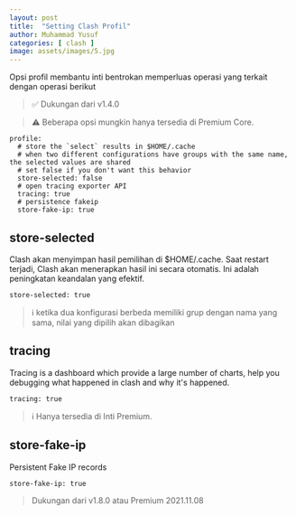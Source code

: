 ```yaml
---
layout: post
title:  "Setting Clash Profil"
author: Muhammad Yusuf
categories: [ clash ]
image: assets/images/5.jpg
---
```

Opsi profil membantu inti bentrokan memperluas operasi yang terkait dengan operasi berikut

> ✅ Dukungan dari v1.4.0

> ⚠️ Beberapa opsi mungkin hanya tersedia di Premium Core.

```
profile:
  # store the `select` results in $HOME/.cache
  # when two different configurations have groups with the same name, the selected values are shared
  # set false if you don't want this behavior
  store-selected: false
  # open tracing exporter API
  tracing: true
  # persistence fakeip
  store-fake-ip: true
```

## store-selected

Clash akan menyimpan hasil pemilihan di $HOME/.cache. Saat restart terjadi, Clash akan menerapkan hasil ini secara otomatis. Ini adalah peningkatan keandalan yang efektif.

```
store-selected: true
```

> ℹ ketika dua konfigurasi berbeda memiliki grup dengan nama yang sama, nilai yang dipilih akan dibagikan

## tracing

Tracing is a dashboard which provide a large number of charts, help you debugging what happened in clash and why it's happened.

```
tracing: true
```

> ℹ Hanya tersedia di Inti Premium.

## store-fake-ip

Persistent Fake IP records

```
store-fake-ip: true
```

> Dukungan dari v1.8.0 atau Premium 2021.11.08
